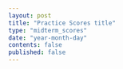 ```yaml
---
layout: post
title: "Practice Scores title"
type: "midterm_scores"
date: "year-month-day"
contents: false
published: false
---
```



<!---  add your title for midterm scores (maybe "Midterm 1 Scores") and set the published to 'true' when you want students to see it or if you want to see it in your local server, all dates are numeral, so the only valid date is something like 2021-03-11 for March 11, 2021, keep the double quotes. other than that, the file is .md, so use markdown syntax and latex to write, no html, but you can if you want. the type has been added already --->
